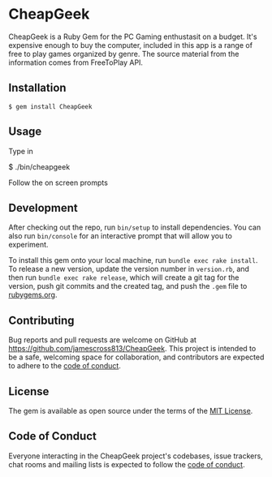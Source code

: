# CheapGeek

CheapGeek is a Ruby Gem for the PC Gaming enthustasit on a budget. It's expensive enough to buy the computer, included in this app is a range of free to play games organized by genre. The source material from the information comes from FreeToPlay API. 

## Installation

    $ gem install CheapGeek

## Usage

Type in 

$ ./bin/cheapgeek

Follow the on screen prompts

## Development

After checking out the repo, run `bin/setup` to install dependencies. You can also run `bin/console` for an interactive prompt that will allow you to experiment.

To install this gem onto your local machine, run `bundle exec rake install`. To release a new version, update the version number in `version.rb`, and then run `bundle exec rake release`, which will create a git tag for the version, push git commits and the created tag, and push the `.gem` file to [rubygems.org](https://rubygems.org).

## Contributing

Bug reports and pull requests are welcome on GitHub at https://github.com/jamescross813/CheapGeek. This project is intended to be a safe, welcoming space for collaboration, and contributors are expected to adhere to the [code of conduct](https://github.com/jamescross813/CheapGeek/blob/master/CODE_OF_CONDUCT.md).

## License

The gem is available as open source under the terms of the [MIT License](https://opensource.org/licenses/MIT).

## Code of Conduct

Everyone interacting in the CheapGeek project's codebases, issue trackers, chat rooms and mailing lists is expected to follow the [code of conduct](https://github.com/jamescross813/CheapGeek/blob/master/CODE_OF_CONDUCT.md).
